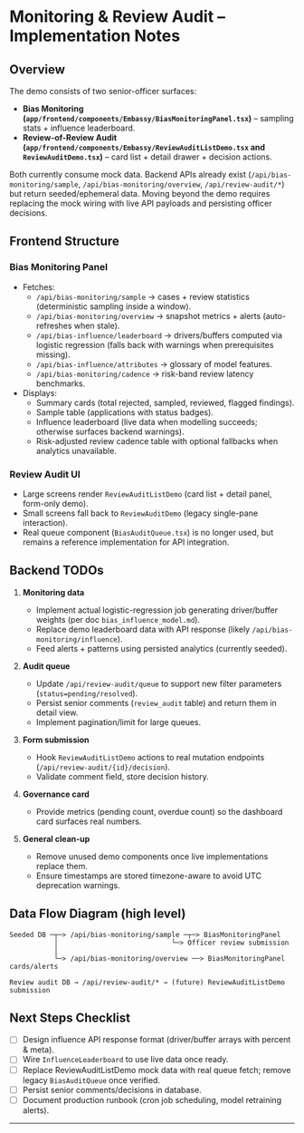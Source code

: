 # Monitoring & Review Audit – Implementation Notes

## Overview
The demo consists of two senior-officer surfaces:
- **Bias Monitoring (`app/frontend/components/Embassy/BiasMonitoringPanel.tsx`)** – sampling stats + influence leaderboard.
- **Review-of-Review Audit (`app/frontend/components/Embassy/ReviewAuditListDemo.tsx` and `ReviewAuditDemo.tsx`)** – card list + detail drawer + decision actions.

Both currently consume mock data. Backend APIs already exist (`/api/bias-monitoring/sample`, `/api/bias-monitoring/overview`, `/api/review-audit/*`) but return seeded/ephemeral data. Moving beyond the demo requires replacing the mock wiring with live API payloads and persisting officer decisions.

## Frontend Structure
### Bias Monitoring Panel
- Fetches:
  - `/api/bias-monitoring/sample` → cases + review statistics (deterministic sampling inside a window).
  - `/api/bias-monitoring/overview` → snapshot metrics + alerts (auto-refreshes when stale).
  - `/api/bias-influence/leaderboard` → drivers/buffers computed via logistic regression (falls back with warnings when prerequisites missing).
  - `/api/bias-influence/attributes` → glossary of model features.
  - `/api/bias-monitoring/cadence` → risk-band review latency benchmarks.
- Displays:
  - Summary cards (total rejected, sampled, reviewed, flagged findings).
  - Sample table (applications with status badges).
  - Influence leaderboard (live data when modelling succeeds; otherwise surfaces backend warnings).
  - Risk-adjusted review cadence table with optional fallbacks when analytics unavailable.

### Review Audit UI
- Large screens render `ReviewAuditListDemo` (card list + detail panel, form-only demo).
- Small screens fall back to `ReviewAuditDemo` (legacy single-pane interaction).
- Real queue component (`BiasAuditQueue.tsx`) is no longer used, but remains a reference implementation for API integration.

## Backend TODOs
1. **Monitoring data**
   - Implement actual logistic-regression job generating driver/buffer weights (per doc `bias_influence_model.md`).
   - Replace demo leaderboard data with API response (likely `/api/bias-monitoring/influence`).
   - Feed alerts + patterns using persisted analytics (currently seeded).

2. **Audit queue**
   - Update `/api/review-audit/queue` to support new filter parameters (`status=pending/resolved`).
   - Persist senior comments (`review_audit` table) and return them in detail view.
   - Implement pagination/limit for large queues.

3. **Form submission**
   - Hook `ReviewAuditListDemo` actions to real mutation endpoints (`/api/review-audit/{id}/decision`).
   - Validate comment field, store decision history.

4. **Governance card**
   - Provide metrics (pending count, overdue count) so the dashboard card surfaces real numbers.

5. **General clean-up**
   - Remove unused demo components once live implementations replace them.
   - Ensure timestamps are stored timezone-aware to avoid UTC deprecation warnings.

## Data Flow Diagram (high level)
```
Seeded DB ─┬─> /api/bias-monitoring/sample ─┬─> BiasMonitoringPanel
           │                            └─> Officer review submission
           │
           └─> /api/bias-monitoring/overview ──> BiasMonitoringPanel cards/alerts

Review audit DB → /api/review-audit/* → (future) ReviewAuditListDemo submission
```

## Next Steps Checklist
- [ ] Design influence API response format (driver/buffer arrays with percent & meta).
- [ ] Wire `InfluenceLeaderboard` to use live data once ready.
- [ ] Replace ReviewAuditListDemo mock data with real queue fetch; remove legacy `BiasAuditQueue` once verified.
- [ ] Persist senior comments/decisions in database.
- [ ] Document production runbook (cron job scheduling, model retraining alerts).

---
